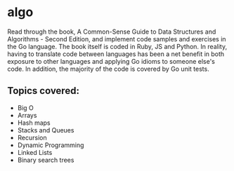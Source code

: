 # algo
Read through the book, A Common-Sense Guide to Data Structures and Algorithms - Second Edition, and implement code samples and exercises in the Go language.  The book itself is coded in Ruby, JS and Python.  In reality, having to translate code between languages has been a net benefit in both exposure to other languages and applying Go idioms to someone else's code.  In addition, the majority of the code is covered by Go unit tests.


## Topics covered:
* Big O
* Arrays
* Hash maps
* Stacks and Queues
* Recursion
* Dynamic Programming
* Linked Lists
* Binary search trees
